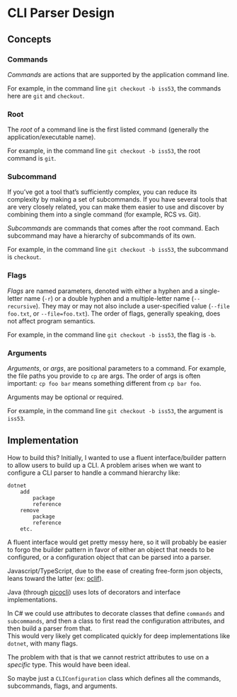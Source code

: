 ﻿# CLI Parser Design #

## Concepts ##

### Commands ###

_Commands_ are actions that are supported by the application command line.

For example, in the command line `git checkout -b iss53`, the commands here are `git` and `checkout`.


### Root ###

The _root_ of a command line is the first listed command (generally the application/executable name). 

For example, in the command line `git checkout -b iss53`, the root command is `git`.


### Subcommand ###

If you’ve got a tool that’s sufficiently complex, you can reduce its complexity by making a set of subcommands. If you have several tools that are very closely related, you can make them easier to use and discover by combining them into a single command (for example, RCS vs. Git).

_Subcommands_ are commands that comes after the root command. Each subcommand may have a hierarchy of subcommands of its own.

For example, in the command line `git checkout -b iss53`, the subcommand is `checkout`.

### Flags ###

_Flags_ are named parameters, denoted with either a hyphen and a single-letter name (`-r`) or a double hyphen and a multiple-letter name (`--recursive`). They may or may not also include a user-specified value (`--file foo.txt`, or `--file=foo.txt`). The order of flags, generally speaking, does not affect program semantics.


For example, in the command line `git checkout -b iss53`, the flag is `-b`.

### Arguments ###

_Arguments_, or _args_, are positional parameters to a command. For example, the file paths you provide to `cp` are args. The order of args is often important: `cp foo bar` means something different from `cp bar foo`.

Arguments may be optional or required. 

For example, in the command line `git checkout -b iss53`, the argument is `iss53`.

## Implementation ##

How to build this?
Initially, I wanted to use a fluent interface/builder pattern to allow users to build up a CLI. A problem arises when we want to configure a CLI parser to handle a command hierarchy like:

```
dotnet
    add
        package
        reference
    remove
        package
        reference
    etc.
```
A fluent interface would get pretty messy here, so it will probably be easier to forgo the builder pattern in favor of either an object that needs to be configured, or a configuration object that can be parsed into a parser.

Javascript/TypeScript, due to the ease of creating free-form json objects, leans toward the latter (ex: [oclif](https://oclif.io/)).

Java (through [picocli](https://picocli.info/)) uses lots of decorators and interface implementations.

In C# we could use attributes to decorate classes that define `commands` and `subcommands`, and then a class to first read the configuration attributes, and then build a parser from that.  
This would very likely get complicated quickly for deep implementations like `dotnet`, with many flags.

The problem with that is that we cannot restrict attributes to use on a _specific_ type. This would have been ideal.

So maybe just a `CLIConfiguration` class which defines all the commands, subcommands, flags, and arguments.





[picocli]: https://picocli.info/
[clig-dev]: https://clig.dev
[docopt]: http://docopt.org/